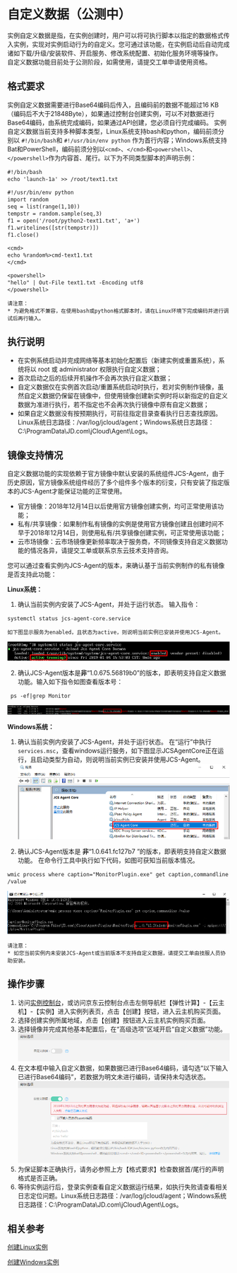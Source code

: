# 自定义数据（公测中）

实例自定义数据是指，在实例创建时，用户可以将可执行脚本以指定的数据格式传入实例，实现对实例启动行为的自定义。您可通过该功能，在实例启动后自动完成诸如下载/升级/安装软件、开启服务、修改系统配置、初始化服务环境等操作。
自定义数据功能目前处于公测阶段，如需使用，请提交工单申请使用资格。

## 格式要求
实例自定义数据需要进行Base64编码后传入，且编码前的数据不能超过16 KB（编码后不大于21848Byte），如果通过控制台创建实例，可以不对数据进行Base64编码，由系统完成编码，如果通过API创建，您必须自行完成编码。
实例自定义数据当前支持多种脚本类型，Linux系统支持bash和python，编码前须分别以 `#!/bin/bash`和 `#!/usr/bin/env python` 作为首行内容；Windows系统支持Bat和PowerShell，编码前须分别以`<cmd>`、`</cmd>`和`<powershell>`、`</powershell>`作为内容首、尾行。以下为不同类型脚本的声明示例：
```
#!/bin/bash 
echo 'launch-1a' >> /root/text1.txt
```
```
#!/usr/bin/env python
import random
seq = list(range(1,10))
tempstr = random.sample(seq,3)
f1 = open('/root/python2-text1.txt', 'a+')
f1.writelines([str(tempstr)])
f1.close()
```
```
<cmd>
echo %random%>cmd-text1.txt
</cmd>
```
```
<powershell>
"hello" | Out-File text1.txt -Encoding utf8
</powershell>
```

    请注意：
	* 为避免格式不兼容，在使用bash或python格式脚本时，请在Linux环境下完成编码并进行调试后再行输入。


## 执行说明
* 在实例系统启动并完成网络等基本初始化配置后（新建实例或重置系统），系统将以 root 或 administrator 权限执行自定义数据；
* 首次启动之后的后续开机操作不会再次执行自定义数据；
* 自定义数据仅在实例首次启动/重置系统启动时执行，若对实例制作镜像，虽然自定义数据仍保留在镜像中，但使用镜像创建新实例时将以新指定的自定义数据为准进行执行，若不指定也不会再次执行镜像中原有自定义数据；
* 如果自定义数据没有按预期执行，可前往指定目录查看执行日志查找原因。Linux系统日志路径：/var/log/jcloud/agent；Windows系统日志路径：C:\ProgramData\JD.com\jCloud\Agent\Logs。

<div id=image-support></div>

## 镜像支持情况
自定义数据功能的实现依赖于官方镜像中默认安装的系统组件JCS-Agent，由于历史原因，官方镜像系统组件经历了多个组件多个版本的衍变，只有安装了指定版本的JCS-Agent才能保证功能的正常使用。<br>
* 官方镜像：2018年12月14日以后使用官方镜像创建实例，均可正常使用该功能；<br>
* 私有/共享镜像：如果制作私有镜像的实例是使用官方镜像创建且创建时间不早于2018年12月14日，则使用私有/共享镜像创建实例，可正常使用该功能；<br>
* 云市场镜像：云市场镜像更新频率取决于服务商，不同镜像支持自定义数据功能的情况各异，请提交工单或联系京东云技术支持咨询。

您可以通过查看实例内JCS-Agent的版本，来确认基于当前实例制作的私有镜像是否支持此功能：<br>

**Linux系统：**<br>
1. 确认当前实例内安装了JCS-Agent，并处于运行状态。
输入指令：
```
systemctl status jcs-agent-core.service
```
    如下图显示服务为enabled，且状态为active，则说明当前实例已安装并使用JCS-Agent。
![](../../../../../image/vm/Operation-Guide-Instance-userdata1.png)

2. 确认JCS-Agent版本是**非**“1.0.675.56819b0”的版本，即表明支持自定义数据功能。输入如下指令如图查看版本号：
```
 ps -ef|grep Monitor
```
![](../../../../../image/vm/Operation-Guide-Instance-userdata2.png)

**Windows系统：** <br>
1. 确认当前实例内安装了JCS-Agent，并处于运行状态。
    在“运行”中执行`services.msc`，查看windows运行服务，如下图显示JCSAgentCore正在运行，且启动类型为自动，则说明当前实例已安装并使用JCS-Agent。
![](../../../../../image/vm/Operation-Guide-Instance-userdata3.png)

2. 确认JCS-Agent版本是 **非**“1.0.641.fc127b7 ”的版本，即表明支持自定义数据功能。
    在命令行工具中执行如下代码，如图可获知当前版本情况。
```
wmic process where caption="MonitorPlugin.exe" get caption,commandline /value
```
![](../../../../../image/vm/Operation-Guide-Instance-userdata4.png)

	请注意：
	* 如您当前实例内未安装JCS-Agent或当前版本不支持自定义数据，请提交工单由技服人员协助安装。

## 操作步骤
1. 访问[实例控制台](https://cns-console.jdcloud.com/host/compute/list)，或访问京东云控制台点击左侧导航栏【弹性计算】-【云主机】-【实例】进入实例列表页，点击【创建】按钮，进入云主机购买页面。
2. 选择创建实例所属地域，点击【创建】按钮进入云主机实例购买页面。
3. 选择镜像并完成其他基本配置后，在“高级选项”区域开启“自定义数据”功能。
![](../../../../../image/vm/Operation-Guide-Instance-userdata5.png)
4. 在文本框中输入自定义数据，如果数据已进行Base64编码，请勾选“以下输入已进行Base64编码”，若数据为明文未进行编码，请保持未勾选状态。
![](../../../../../image/vm/Operation-Guide-Instance-userdata6.png)
5. 为保证脚本正确执行，请务必参照上方【格式要求】检查数据首/尾行的声明格式是否正确。
6. 等待实例运行后，登录实例查看自定义数据运行结果，如执行失败请查看相关日志定位问题。Linux系统日志路径：/var/log/jcloud/agent；Windows系统日志路径：C:\ProgramData\JD.com\jCloud\Agent\Logs。




## 相关参考

[创建Linux实例](https://docs.jdcloud.com/virtual-machines/create-linux-instance)

[创建Windows实例](http://docs.jdcloud.com/virtual-machines/create-windows-instance)

